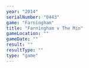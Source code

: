 ```yaml
---
year: "2014"
serialNumber: "0443" 
game: "Farningham"
title: "Farningham v The Min"
gameLocation: ""
gameDate: ""
result: ""
resultType: ""
type: "game"
---
```

